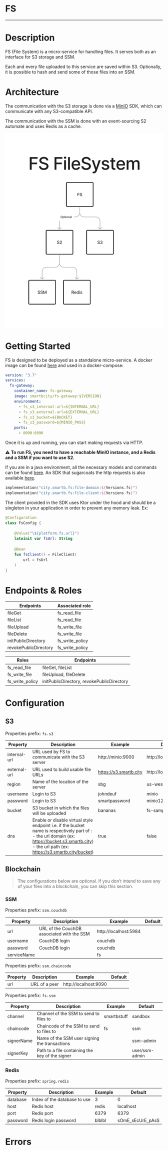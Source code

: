 # FS

---

# Description

FS (File System) is a micro-service for handling files. It serves both as an interface for S3 storage and SSM.

Each and every file uploaded to this service are saved within S3. Optionally, it is possible to hash and send some of those files into an SSM.

# Architecture

The communication with the S3 storage is done via a [MinIO](https://docs.min.io/docs/java-client-quickstart-guide.html) SDK, which can communicate with any S3-compatible API.

The communication with the SSM is done with an event-sourcing S2 automate and uses Redis as a cache.

![Architecture diagram](assets/img/diagram.png)

# Getting Started

FS is designed to be deployed as a standalone micro-service.
A docker image can be found [here](https://hub.docker.com/repository/docker/smartbcity/fs-gateway) and used in a docker-compose:

```yaml
version: "3.7"
services:
  fs-gateway:
    container_name: fs-gateway
    image: smartbcity/fs-gateway:${VERSION}
    environment:
      - fs_s3_internal-url=${INTERNAL_URL}
      - fs_s3_external-url=${EXTERNAL_URL}
      - fs_s3_bucket=${BUCKET}
      - fs_s3_password=${MINIO_PASS}
    ports:
      - 8090:8090
```

Once it is up and running, you can start making requests via HTTP.

⚠️ **To run FS, you need to have a reachable MinIO instance, and a Redis and a SSM if you want to use S2.**

If you are in a java environment, all the necessary models and commands can be found [here](https://mvnrepository.com/artifact/city.smartb.fs/file-domain).
An SDK that sugarcoats the http requests is also available [here](https://mvnrepository.com/artifact/city.smartb.fs/file-client).

```kotlin
implementation("city.smartb.fs:file-domain:${Versions.fs}")
implementation("city.smartb.fs:file-client:${Versions.fs}")
```

The client provided in the SDK uses Ktor under the hood and should be a singleton in your application in order to prevent any memory leak. Ex:

```kotlin
@Configuration
class FsConfig {

    @Value("\${platform.fs.url}")
    lateinit var fsUrl: String

    @Bean
    fun fsClient() = FileClient(
        url = fsUrl
    )
}
```

# Endpoints & Roles

| Endpoints | Associated role |
| --- | --- |
| fileGet | fs_read_file |
| fileList | fs_read_file |
| fileUpload | fs_write_file |
| fileDelete | fs_write_file |
| initPublicDirectory | fs_write_policy |
| revokePublicDirectory | fs_write_policy |

| Roles | Endpoints |
| --- | --- |
| fs_read_file | fileGet, fileList |
| fs_write_file | fileUpload, fileDelete |
| fs_write_policy | initPublicDirectory, revokePublicDirectory |

# Configuration

## S3

Properties prefix: `fs.s3`

| Property | Description                                                                                                                                                                                              | Example | Default |
| --- |----------------------------------------------------------------------------------------------------------------------------------------------------------------------------------------------------------| --- | --- |
| internal-url | URL used by FS to communicate with the S3 server                                                                                                                                                         | http://minio:9000 | http://localhost:9000 |
| external-url | URL used to build usable file URLs                                                                                                                                                                       | https://s3.smartb.city | http://localhost:9000 |
| region | Name of the location of the server                                                                                                                                                                       | sbg | us-west-1 |
| username | Login to S3                                                                                                                                                                                              | johndeuf | minio |
| password | Login to S3                                                                                                                                                                                              | smartpassword | minio123 |
| bucket | S3 bucket in which the files will be uploaded                                                                                                                                                            | bananas | fs-sample |
| dns | Enable or disable virtual style endpoint i.e. if the bucket name is respectively part of : <br/> - the url domain (ex: https://bucket.s3.smartb.city) - the url path (ex: https://s3.smartb.city/bucket) | true | false |

## Blockchain

> The configurations below are optional. If you don’t intend to save any of your files into a blockchain, you can skip this section.
>

### SSM

Properties prefix: `ssm.couchdb`

| Property | Description | Example | Default |
| --- | --- | --- | --- |
| url | URL of the CouchDB associated with the SSM | http://localhost:5984 |  |
| username | CouchDB login | couchdb |  |
| password | CouchDB login | couchdb |  |
| serviceName |  | fs |  |

Properties prefix: `ssm.chaincode`

| Property | Description | Example | Default |
| --- | --- | --- | --- |
| url | URL of a peer | http://localhost:9090 |  |

Properties prefix: `fs.ssm`

| Property | Description | Example | Default |
| --- | --- | --- | --- |
| channel | Channel of the SSM to send to files to | smartbstuff | sandbox |
| chaincode | Chaincode of the SSM to send to files to | fs | ssm |
| signerName | Name of the SSM user signing the transactions |  | ssm-admin |
| signerKey | Path to a file containing the key of the signer |  | user/ssm-admin |

### Redis

Properties prefix: `spring.redis`

| Property | Description | Example | Default |
| --- | --- | --- | --- |
| database | Index of the database to use | 3 | 0 |
| host | Redis host | redis | localhost |
| port | Redis port | 6379 | 6379 |
| password | Redis login password | blblbl | sOmE_sEcUrE_pAsS |

# Errors